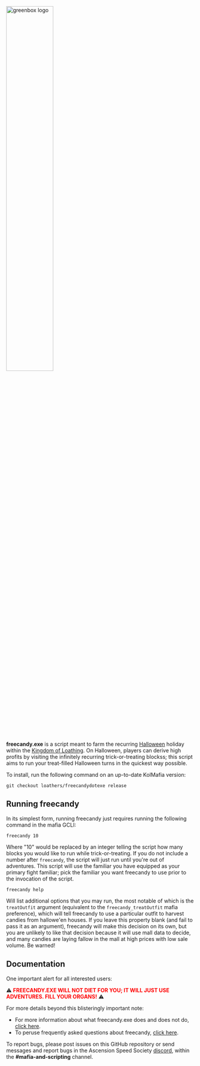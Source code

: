 <img src="https://user-images.githubusercontent.com/8014761/189776285-15b3468e-6ae9-46f2-8394-f1dc6a86b658.png" alt="greenbox logo" style="width: 50%;">

**freecandy.exe** is a script meant to farm the recurring [Halloween](https://kol.coldfront.net/thekolwiki/index.php/Halloween) holiday within the [Kingdom of Loathing](https://www.kingdomofloathing.com/). On Halloween, players can derive high profits by visiting the infinitely recurring trick-or-treating blockss; this script aims to run your treat-filled Halloween turns in the quickest way possible.

To install, run the following command on an up-to-date KolMafia version:

```
git checkout loathers/freecandydotexe release
```

## Running freecandy

In its simplest form, running freecandy just requires running the following command in the mafia GCLI:

```
freecandy 10
```

Where "10" would be replaced by an integer telling the script how many blocks you would like to run while trick-or-treating. If you do not include a number after `freecandy`, the script will just run until you're out of adventures. This script will use the familiar you have equipped as your primary fight familiar; pick the familiar you want freecandy to use prior to the invocation of the script.

```
freecandy help
```

Will list additional options that you may run, the most notable of which is the `treatOutfit` argument (equivalent to the `freecandy_treatOutfit` mafia preference), which will tell freecandy to use a particular outfit to harvest candies from hallowe'en houses. If you leave this property blank (and fail to pass it as an argument), freecandy will make this decision on its own, but you are unlikely to like that decision because it will use mall data to decide, and many candies are laying fallow in the mall at high prices with low sale volume. Be warned!

## Documentation

One important alert for all interested users:

:warning: **<span style="color:red">FREECANDY.EXE WILL NOT DIET FOR YOU; IT WILL JUST USE ADVENTURES. FILL YOUR ORGANS!</span>** :warning:

For more details beyond this blisteringly important note:

- For more information about what freecandy.exe does and does not do, [click here](documentation/scope.md).
- To peruse frequently asked questions about freecandy, [click here](documentation/faq.md).

To report bugs, please post issues on this GitHub repository or send messages and report bugs in the Ascension Speed Society [discord](https://discord.gg/tbUCRT5), within the **#mafia-and-scripting** channel.
